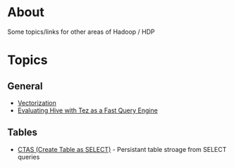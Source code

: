 # About

Some topics/links for other areas of Hadoop / HDP

# Topics

## General

* [Vectorization](https://cwiki.apache.org/confluence/display/Hive/Vectorized+Query+Execution)
* [Evaluating Hive with Tez as a Fast Query Engine](http://hortonworks.com/blog/evaluating-hive-with-tez-as-a-fast-query-engine/)

## Tables

* [CTAS (Create Table as SELECT)](https://cwiki.apache.org/confluence/display/Hive/LanguageManual+DDL#LanguageManualDDL-CreateTableAsSelect(CTAS)) - Persistant table stroage from SELECT queries

